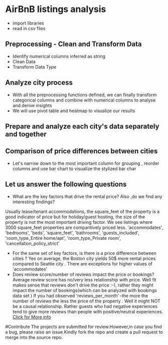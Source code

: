 # AirBnB listings analysis
- import libraries
- read in csv files

## Preprocessing - Clean and Transform Data
- Identify numerical columns inferred as string
- Clean Data
- Transform Data Type

## Analyze city process
- With all the preprocessing functions defined, we can finally transform categorical columns and combine with numerical columns to analyse and derive insights 
- We will use pivot table and heatmap to visualize our results

## Prepare and analyze each city's data separately and together 

## Comparison of price differences between cities
- Let's narrow down to the most important column for grouping , reorder columns and use bar chart to visualize the stylized bar char

## Let us answer the following questions
- What are the key factors that drive the rental price? Also ,do we find any interesting findings?

Usually lease/tenant accommodations, the square_feet of the property is a good indicator of price but for holiday/guest hosting, the size of the property is not the most important driving factor. We see listings where 3000 square_feet properties are comparitively priced less.
'accommodates', 'bedrooms', 'beds', 'square_feet', 'bathrooms', 'guests_included', 'room_type_Entire home/apt', 'room_type_Private room', 'cancellation_policy_strict'
- For the same set of key factors, is there is a price difference between cities ?
Yes on average, the Boston city yields 50$ more rental prices compared to Seattle city . There are exceptions for higher values of 'accommodates' 
- Does review score/number of reviews impact the price or bookings?
Average review score has no/very less relationship with price. Well !It makes sense that reviews don't drive the price :-), rather they might impact the number of bookings(which can be analyzed with bookings data set )
If you had observed 'reviews_per_month' - the more the number of reviews the less the price of the property . Well it might NOT be a causal relationship. Rather guests who had negative experiences tend to give more reviews than people with positive/neutral experiences.
[Click for More info](https://medium.com/@aravind.deva/what-drives-the-rental-price-of-homes-and-rooms-for-guest-stay-496d7726d20)

#Contribute
The projects are submitted for review.However,in case you find a bug, please raise an issue.Kindly fork the repo and create a pull request to merge into the source repo.
